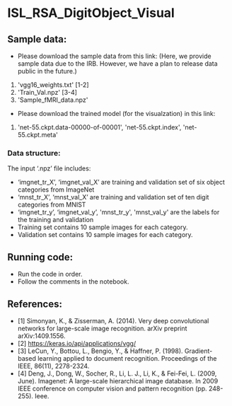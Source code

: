 # ISL_RSA_DigitObject_Visual

## Sample data:
- Please download the sample data from this link:
(Here, we provide sample data due to the IRB. However, we have a plan to release data public in the future.)
1. 'vgg16_weights.txt' [1-2]
2. 'Train_Val.npz' [3-4]
3. 'Sample_fMRI_data.npz'
- Please download the trained model (for the visualzation) in this link:
1. 'net-55.ckpt.data-00000-of-00001', 'net-55.ckpt.index', 'net-55.ckpt.meta'

### Data structure: 
The input ‘.npz’ file includes:
- ‘imgnet_tr_X’, ‘imgnet_val_X’ are training and validation set of six object categories from ImageNet
- ‘mnst_tr_X’, ‘mnst_val_X’ are training and validation set of ten digit categories from MNIST
- ‘imgnet_tr_y’, ‘imgnet_val_y’, 'mnst_tr_y', 'mnst_val_y' are the labels for the training and validation
- Training set contains 10 sample images for each category.
- Validation set contains 10 sample images for each category.

## Running code:
- Run the code in order.
- Follow the comments in the notebook.

## References:
* [1] Simonyan, K., & Zisserman, A. (2014). Very deep convolutional networks for large-scale image recognition. arXiv preprint arXiv:1409.1556.
* [2] https://keras.io/api/applications/vgg/
* [3] LeCun, Y., Bottou, L., Bengio, Y., & Haffner, P. (1998). Gradient-based learning applied to document recognition. Proceedings of the IEEE, 86(11), 2278-2324.
* [4] Deng, J., Dong, W., Socher, R., Li, L. J., Li, K., & Fei-Fei, L. (2009, June). Imagenet: A large-scale hierarchical image database. In 2009 IEEE conference on computer vision and pattern recognition (pp. 248-255). Ieee.
